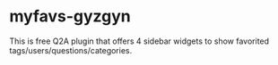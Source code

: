 # myfavs-gyzgyn
This is free Q2A plugin that offers 4 sidebar widgets to show favorited tags/users/questions/categories.
